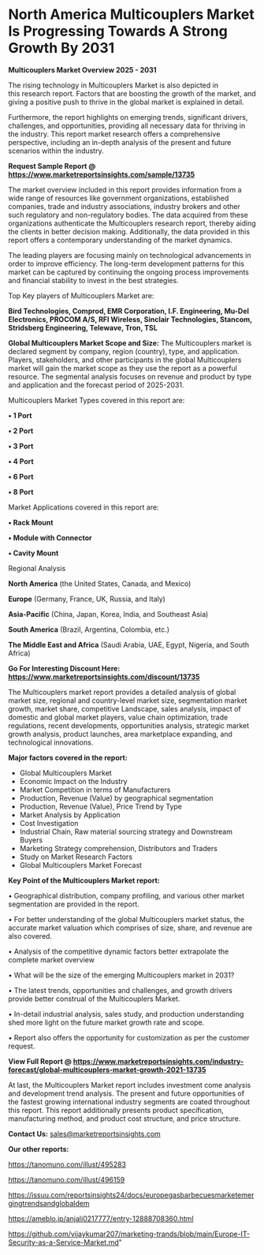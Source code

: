 # North America Multicouplers Market Is Progressing Towards A Strong Growth By 2031

<Strong> Multicouplers Market Overview 2025 - 2031</strong>

The rising technology in Multicouplers Market is also depicted in this research report. Factors that are boosting the growth of the market, and giving a positive push to thrive in the global market is explained in detail.

Furthermore, the report highlights on emerging trends, significant drivers, challenges, and opportunities, providing all necessary data for thriving in the industry. This report market research offers a comprehensive perspective, including an in-depth analysis of the present and future scenarios within the industry.

<strong>Request Sample Report @ <a href=https://www.marketreportsinsights.com/sample/13735>https://www.marketreportsinsights.com/sample/13735</a></strong>

The market overview included in this report provides information from a wide range of resources like government organizations, established companies, trade and industry associations, industry brokers and other such regulatory and non-regulatory bodies. The data acquired from these organizations authenticate the Multicouplers research report, thereby aiding the clients in better decision making. Additionally, the data provided in this report offers a contemporary understanding of the market dynamics.

The leading players are focusing mainly on technological advancements in order to improve efficiency. The long-term development patterns for this market can be captured by continuing the ongoing process improvements and financial stability to invest in the best strategies.

Top Key players of Multicouplers Market are:

<strong>Bird Technologies, Comprod, EMR Corporation, I.F. Engineering, Mu-Del Electronics, PROCOM A/S, RFI Wireless, Sinclair Technologies, Stancom, Stridsberg Engineering, Telewave, Tron, TSL</strong>

<strong><b>Global Multicouplers Market Scope and Size:</b></strong>
The Multicouplers market is declared segment by company, region (country), type, and application. Players, stakeholders, and other participants in the global Multicouplers market will gain the market scope as they use the report as a powerful resource. The segmental analysis focuses on revenue and product by type and application and the forecast period of 2025-2031.

Multicouplers Market Types covered in this report are:

<strong>• 1 Port

• 2 Port

• 3 Port

• 4 Port

• 6 Port

• 8 Port</strong>

Market Applications covered in this report are:

<strong>• Rack Mount

• Module with Connector

• Cavity Mount</strong> 

Regional Analysis

<strong>North America</strong> (the United States, Canada, and Mexico)

<strong>Europe</strong> (Germany, France, UK, Russia, and Italy)

<strong>Asia-Pacific</strong> (China, Japan, Korea, India, and Southeast Asia)

<strong>South America</strong> (Brazil, Argentina, Colombia, etc.)

<strong>The Middle East and Africa</strong> (Saudi Arabia, UAE, Egypt, Nigeria, and South Africa)

<strong>Go For Interesting Discount Here: <a href=https://www.marketreportsinsights.com/discount/13735>https://www.marketreportsinsights.com/discount/13735</a></strong>

The Multicouplers market report provides a detailed analysis of global market size, regional and country-level market size, segmentation market growth, market share, competitive Landscape, sales analysis, impact of domestic and global market players, value chain optimization, trade regulations, recent developments, opportunities analysis, strategic market growth analysis, product launches, area marketplace expanding, and technological innovations.

<strong><b>Major factors covered in the report:</b></strong>
<ul>
  <li>Global Multicouplers Market </li>
  <li>Economic Impact on the Industry</li>
  <li>Market Competition in terms of Manufacturers</li>
  <li>Production, Revenue (Value) by geographical segmentation</li>
  <li>Production, Revenue (Value), Price Trend by Type</li>
  <li>Market Analysis by Application</li>
  <li>Cost Investigation</li>
  <li>Industrial Chain, Raw material sourcing strategy and Downstream Buyers</li>
  <li>Marketing Strategy comprehension, Distributors and Traders</li>
  <li>Study on Market Research Factors</li>
  <li>Global Multicouplers Market Forecast</li>
</ul>

<strong><b>Key Point of the Multicouplers Market report:</b></strong>

• Geographical distribution, company profiling, and various other market segmentation are provided in the report.

• For better understanding of the global Multicouplers market status, the accurate market valuation which comprises of size, share, and revenue are also covered.

• Analysis of the competitive dynamic factors better extrapolate the complete market overview

• What will be the size of the emerging Multicouplers market in 2031?

• The latest trends, opportunities and challenges, and growth drivers provide better construal of the Multicouplers Market.

• In-detail industrial analysis, sales study, and production understanding shed more light on the future market growth rate and scope.

• Report also offers the opportunity for customization as per the customer request.

<strong><b>View Full Report @ <a href=https://www.marketreportsinsights.com/industry-forecast/global-multicouplers-market-growth-2021-13735>https://www.marketreportsinsights.com/industry-forecast/global-multicouplers-market-growth-2021-13735</a></b></strong>


At last, the Multicouplers Market report includes investment come analysis and development trend analysis. The present and future opportunities of the fastest growing international industry segments are coated throughout this report. This report additionally presents product specification, manufacturing method, and product cost structure, and price structure.

<strong>Contact Us:</strong>
sales@marketreportsinsights.com

<strong>Our other reports:</strong>

<a href=https://tanomuno.com/illust/495283>https://tanomuno.com/illust/495283</a>

<a href=https://tanomuno.com/illust/496159>https://tanomuno.com/illust/496159</a>

<a href=https://issuu.com/reportsinsights24/docs/europegasbarbecuesmarketemergingtrendsandglobaldem>https://issuu.com/reportsinsights24/docs/europegasbarbecuesmarketemergingtrendsandglobaldem</a>

<a href=https://ameblo.jp/anjali0217777/entry-12888708360.html>https://ameblo.jp/anjali0217777/entry-12888708360.html</a>

<a href=https://github.com/vijaykumar207/marketing-trands/blob/main/Europe-IT-Security-as-a-Service-Market.md>https://github.com/vijaykumar207/marketing-trands/blob/main/Europe-IT-Security-as-a-Service-Market.md</a>"
